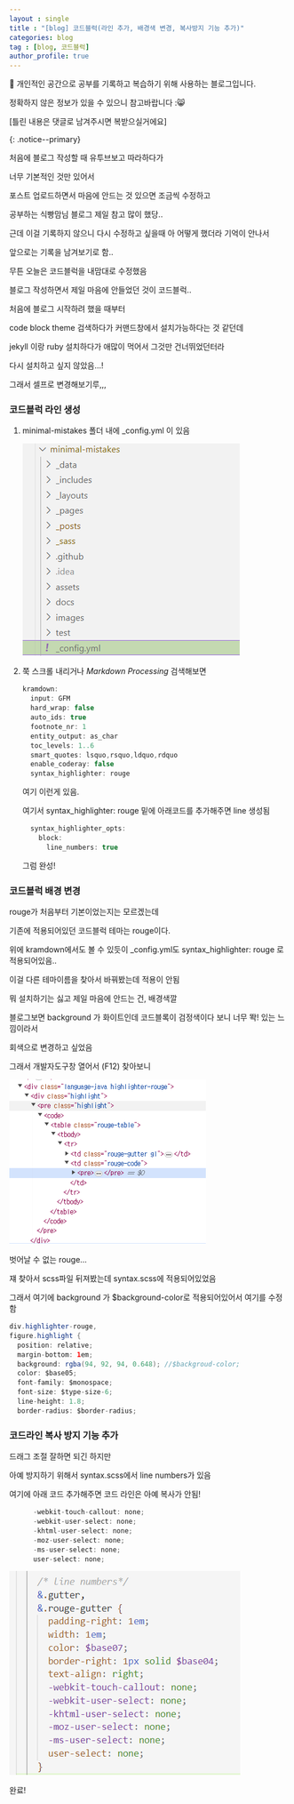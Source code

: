 ```yaml
---
layout : single
title : "[blog] 코드블럭(라인 추가, 배경색 변경, 복사방지 기능 추가)"
categories: blog
tag : [blog, 코드블럭]
author_profile: true
---
```



📌 개인적인 공간으로 공부를 기록하고 복습하기 위해 사용하는 블로그입니다. <br>

정확하지 않은 정보가 있을 수 있으니 참고바랍니다 :😸 <br>

[틀린 내용은 댓글로 남겨주시면 복받으실거에요]  

{: .notice--primary}



처음에 블로그 작성할 때 유투브보고 따라하다가

너무 기본적인 것만 있어서

포스트 업로드하면서 마음에 안드는 것 있으면 조금씩 수정하고

공부하는 식빵맘님 블로그 제일 참고 많이 했당..

근데 이걸 기록하지 않으니 다시 수정하고 싶을때 아 어떻게 했더라 기억이 안나서

앞으로는 기록을 남겨보기로 함..



무튼 오늘은 코드블럭을 내맘대로 수정했음

블로그 작성하면서 제일 마음에 안들었던 것이 코드블럭..

처음에 블로그 시작하려 했을 때부터

code block theme 검색하다가 커맨드창에서 설치가능하다는 것 같던데

jekyll 이랑 ruby 설치하다가 애많이 먹어서 그것만 건너뛰었던터라

다시 설치하고 싶지 않았음...!

그래서 셀프로 변경해보기루,,,



### 코드블럭 라인 생성

1. minimal-mistakes 폴더 내에 _config.yml 이 있음

   ![image-20240615103237767](../assets/images/image-20240615103237767.png)

2. 쭉 스크롤 내리거나 *Markdown Processing* 검색해보면 

   ```java
   kramdown:
     input: GFM
     hard_wrap: false
     auto_ids: true
     footnote_nr: 1
     entity_output: as_char
     toc_levels: 1..6
     smart_quotes: lsquo,rsquo,ldquo,rdquo
     enable_coderay: false
     syntax_highlighter: rouge
   ```

   여기 이런게 있음. 

   

   여기서  syntax_highlighter: rouge  밑에 아래코드를 추가해주면 line 생성됨

   ```java
     syntax_highlighter_opts:
       block:
         line_numbers: true  
   ```


   그럼 완성!



### 코드블럭 배경 변경

rouge가 처음부터 기본이었는지는 모르겠는데

기존에 적용되어있던 코드블럭 테마는 rouge이다.

위에 kramdown에서도 볼 수 있듯이 _config.yml도 syntax_highlighter: rouge 로 적용되어있음..

이걸 다른 테마이름을 찾아서 바꿔봤는데 적용이 안됨



뭐 설치하기는 싫고 제일 마음에 안드는 건, 배경색깔

블로그보면 background 가 화이트인데 코드블록이 검정색이다 보니 너무 똭! 있는 느낌이라서

회색으로 변경하고 싶었음

그래서 개발자도구창 열어서 (F12) 찾아보니

![image-20240615104301376](../assets/images/image-20240615104301376.png)

벗어날 수 없는 rouge...

쟤 찾아서 scss파일 뒤져봤는데 syntax.scss에 적용되어있었음

그래서 여기에 background 가  $background-color로 적용되어있어서 여기를 수정함

```java
div.highlighter-rouge,
figure.highlight {
  position: relative;
  margin-bottom: 1em;
  background: rgba(94, 92, 94, 0.648); //$backgroud-color;
  color: $base05;
  font-family: $monospace;
  font-size: $type-size-6;
  line-height: 1.8;
  border-radius: $border-radius;
```



### 코드라인 복사 방지 기능 추가

드래그 조절 잘하면 되긴 하지만 

아예 방지하기 위해서  syntax.scss에서 line numbers가 있음

여기에 아래 코드 추가해주면 코드 라인은 아예 복사가 안됨!

```java
      -webkit-touch-callout: none;
      -webkit-user-select: none;
      -khtml-user-select: none;
      -moz-user-select: none;
      -ms-user-select: none;
      user-select: none;
```

![image-20240615113919106](../assets/images/image-20240615113919106.png)

완료!